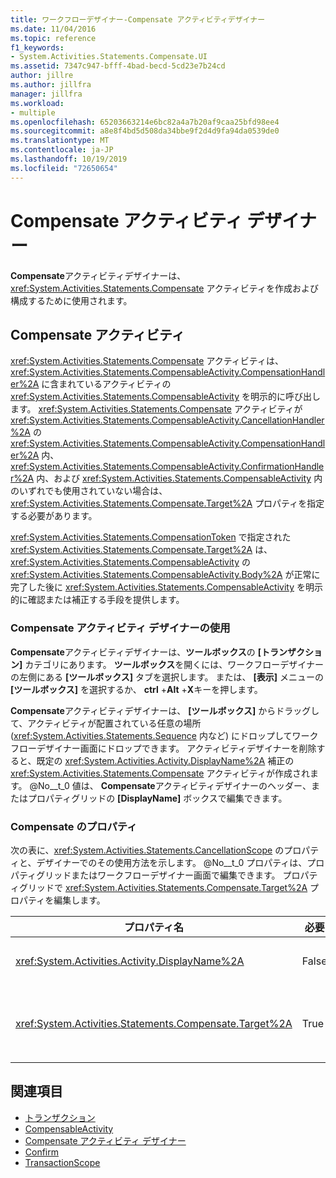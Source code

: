 ```yaml
---
title: ワークフローデザイナー-Compensate アクティビティデザイナー
ms.date: 11/04/2016
ms.topic: reference
f1_keywords:
- System.Activities.Statements.Compensate.UI
ms.assetid: 7347c947-bfff-4bad-becd-5cd23e7b24cd
author: jillre
ms.author: jillfra
manager: jillfra
ms.workload:
- multiple
ms.openlocfilehash: 65203663214e6bc82a4a7b20af9caa25bfd98ee4
ms.sourcegitcommit: a8e8f4bd5d508da34bbe9f2d4d9fa94da0539de0
ms.translationtype: MT
ms.contentlocale: ja-JP
ms.lasthandoff: 10/19/2019
ms.locfileid: "72650654"
---
```

# <a name="compensate-activity-designer"></a>Compensate アクティビティ デザイナー

**Compensate**アクティビティデザイナーは、<xref:System.Activities.Statements.Compensate> アクティビティを作成および構成するために使用されます。

## <a name="the-compensate-activity"></a>Compensate アクティビティ

<xref:System.Activities.Statements.Compensate> アクティビティは、<xref:System.Activities.Statements.CompensableActivity.CompensationHandler%2A> に含まれているアクティビティの <xref:System.Activities.Statements.CompensableActivity> を明示的に呼び出します。 <xref:System.Activities.Statements.Compensate> アクティビティが <xref:System.Activities.Statements.CompensableActivity.CancellationHandler%2A> の <xref:System.Activities.Statements.CompensableActivity.CompensationHandler%2A> 内、<xref:System.Activities.Statements.CompensableActivity.ConfirmationHandler%2A> 内、および <xref:System.Activities.Statements.CompensableActivity> 内のいずれでも使用されていない場合は、<xref:System.Activities.Statements.Compensate.Target%2A> プロパティを指定する必要があります。

<xref:System.Activities.Statements.CompensationToken> で指定された <xref:System.Activities.Statements.Compensate.Target%2A> は、<xref:System.Activities.Statements.CompensableActivity> の <xref:System.Activities.Statements.CompensableActivity.Body%2A> が正常に完了した後に <xref:System.Activities.Statements.CompensableActivity> を明示的に確認または補正する手段を提供します。

### <a name="using-the-compensate-activity-designer"></a>Compensate アクティビティ デザイナーの使用

**Compensate**アクティビティデザイナーは、**ツールボックス**の **[トランザクション]** カテゴリにあります。 **ツールボックス**を開くには、ワークフローデザイナーの左側にある **[ツールボックス]** タブを選択します。 または、 **[表示]** メニューの **[ツールボックス]** を選択するか、 **ctrl** +**Alt** +**X**キーを押します。

**Compensate**アクティビティデザイナーは、 **[ツールボックス]** からドラッグして、アクティビティが配置されている任意の場所 (<xref:System.Activities.Statements.Sequence> 内など) にドロップしてワークフローデザイナー画面にドロップできます。 アクティビティデザイナーを削除すると、既定の <xref:System.Activities.Activity.DisplayName%2A> 補正の <xref:System.Activities.Statements.Compensate> アクティビティが作成されます。 @No__t_0 値は、 **Compensate**アクティビティデザイナーのヘッダー、またはプロパティグリッドの **[DisplayName]** ボックスで編集できます。

### <a name="the-compensate-properties"></a>Compensate のプロパティ

次の表に、<xref:System.Activities.Statements.CancellationScope> のプロパティと、デザイナーでのその使用方法を示します。 @No__t_0 プロパティは、プロパティグリッドまたはワークフローデザイナー画面で編集できます。 プロパティグリッドで <xref:System.Activities.Statements.Compensate.Target%2A> プロパティを編集します。

|プロパティ名|必要|使用方法|
|-|--------------|-|
|<xref:System.Activities.Activity.DisplayName%2A>|False|<xref:System.Activities.Statements.Compensate> アクティビティの表示名を指定します (省略可能)。 既定値は Compensate です。|
|<xref:System.Activities.Statements.Compensate.Target%2A>|True|この <xref:System.Activities.InArgument%601> アクティビティの <xref:System.Activities.Statements.CompensationToken> を含む <xref:System.Activities.Statements.Compensate> を指定します。|

## <a name="see-also"></a>関連項目

- [トランザクション](../workflow-designer/transaction-activity-designers.md)
- [CompensableActivity](../workflow-designer/compensableactivity-activity-designer.md)
- [Compensate アクティビティ デザイナー](../workflow-designer/compensate-activity-designer.md)
- [Confirm](../workflow-designer/confirm-activity-designer.md)
- [TransactionScope](../workflow-designer/transactionscope-activity-designer.md)